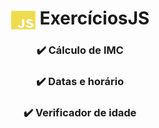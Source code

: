 <div align="center">
<h1> <img align="center" alt="Hashimoto-JS" height="30" width="40" src="https://raw.githubusercontent.com/devicons/devicon/master/icons/javascript/javascript-plain.svg"> ExercíciosJS
<h3> ✔️ Cálculo de IMC
<h3> ✔️ Datas e horário
<h3> ✔️ Verificador de idade
</div>
